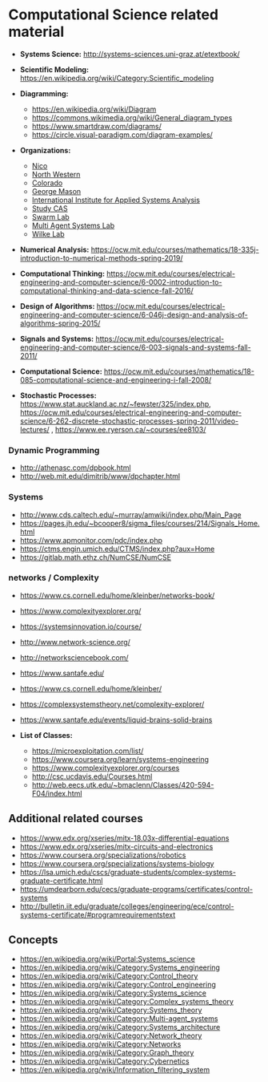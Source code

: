# Computational Science related material

- **Systems Science:** http://systems-sciences.uni-graz.at/etextbook/
- **Scientific Modeling:** https://en.wikipedia.org/wiki/Category:Scientific_modeling
- **Diagramming:** 
	* https://en.wikipedia.org/wiki/Diagram
	* https://commons.wikimedia.org/wiki/General_diagram_types
	* https://www.smartdraw.com/diagrams/
	* https://circle.visual-paradigm.com/diagram-examples/

- **Organizations:**
	* [Nico](https://www.nico.northwestern.edu/)
	* [North Western](https://www.mccormick.northwestern.edu/applied-math/research/areas/complex-systems.html)
	* [Colorado](https://www.colorado.edu/cs/research/complex-systems)
	* [George Mason](https://science.gmu.edu/academics/departments-units/computational-data-sciences/computational-social-science-phd)
	* [International Institute for Applied Systems Analysis](https://iiasa.ac.at/)
	* [Study CAS](http://studycas.com/)
	* [Swarm Lab](https://www.theswarmlab.com/)
	* [Multi Agent Systems Lab](http://www.cs.cmu.edu/~softagents/)
	* [Wilke Lab](https://wilkelab.org/)

- **Numerical Analysis:** https://ocw.mit.edu/courses/mathematics/18-335j-introduction-to-numerical-methods-spring-2019/
- **Computational Thinking:** https://ocw.mit.edu/courses/electrical-engineering-and-computer-science/6-0002-introduction-to-computational-thinking-and-data-science-fall-2016/
- **Design of Algorithms:** https://ocw.mit.edu/courses/electrical-engineering-and-computer-science/6-046j-design-and-analysis-of-algorithms-spring-2015/
- **Signals and Systems:** https://ocw.mit.edu/courses/electrical-engineering-and-computer-science/6-003-signals-and-systems-fall-2011/
- **Computational Science:** https://ocw.mit.edu/courses/mathematics/18-085-computational-science-and-engineering-i-fall-2008/
- **Stochastic Processes:** https://www.stat.auckland.ac.nz/~fewster/325/index.php, https://ocw.mit.edu/courses/electrical-engineering-and-computer-science/6-262-discrete-stochastic-processes-spring-2011/video-lectures/ , https://www.ee.ryerson.ca/~courses/ee8103/

### Dynamic Programming
- http://athenasc.com/dpbook.html
- http://web.mit.edu/dimitrib/www/dpchapter.html

### Systems
- http://www.cds.caltech.edu/~murray/amwiki/index.php/Main_Page
- https://pages.jh.edu/~bcooper8/sigma_files/courses/214/Signals_Home.html
- https://www.apmonitor.com/pdc/index.php
- https://ctms.engin.umich.edu/CTMS/index.php?aux=Home
- https://gitlab.math.ethz.ch/NumCSE/NumCSE

### networks / Complexity
- https://www.cs.cornell.edu/home/kleinber/networks-book/
- https://www.complexityexplorer.org/
- https://systemsinnovation.io/course/
- http://www.network-science.org/
- http://networksciencebook.com/
- https://www.santafe.edu/
- https://www.cs.cornell.edu/home/kleinber/
- https://complexsystemstheory.net/complexity-explorer/
- https://www.santafe.edu/events/liquid-brains-solid-brains

- **List of Classes:** 
	* https://microexploitation.com/list/
	* https://www.coursera.org/learn/systems-engineering
	* https://www.complexityexplorer.org/courses
	* http://csc.ucdavis.edu/Courses.html
	* http://web.eecs.utk.edu/~bmaclenn/Classes/420-594-F04/index.html

## Additional related courses
- https://www.edx.org/xseries/mitx-18.03x-differential-equations
- https://www.edx.org/xseries/mitx-circuits-and-electronics
- https://www.coursera.org/specializations/robotics
- https://www.coursera.org/specializations/systems-biology
- https://lsa.umich.edu/cscs/graduate-students/complex-systems-graduate-certificate.html
- https://umdearborn.edu/cecs/graduate-programs/certificates/control-systems
- http://bulletin.iit.edu/graduate/colleges/engineering/ece/control-systems-certificate/#programrequirementstext

## Concepts
- https://en.wikipedia.org/wiki/Portal:Systems_science
- https://en.wikipedia.org/wiki/Category:Systems_engineering
- https://en.wikipedia.org/wiki/Category:Control_theory
- https://en.wikipedia.org/wiki/Category:Control_engineering
- https://en.wikipedia.org/wiki/Category:Systems_science
- https://en.wikipedia.org/wiki/Category:Complex_systems_theory
- https://en.wikipedia.org/wiki/Category:Systems_theory
- https://en.wikipedia.org/wiki/Category:Multi-agent_systems
- https://en.wikipedia.org/wiki/Category:Systems_architecture
- https://en.wikipedia.org/wiki/Category:Network_theory
- https://en.wikipedia.org/wiki/Category:Networks
- https://en.wikipedia.org/wiki/Category:Graph_theory
- https://en.wikipedia.org/wiki/Category:Cybernetics
- https://en.wikipedia.org/wiki/Information_filtering_system